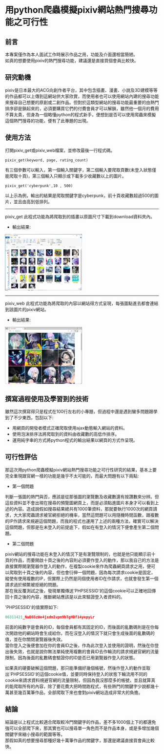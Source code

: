 # 用python爬蟲模擬pixiv網站熱門搜尋功能之可行性
## 前言
本專案僅作為本人面試工作時展示作品之用，功能及介面還相當簡陋。  
如真的想要使用pixiv的熱門搜尋功能，建議還是直接買個會員比較快。
## 研究動機
pixiv是日本最大的ACG向創作者平台，其中包含插畫、漫畫、小說及3D建模等等的作品都可以上傳到這網站供大家欣賞，而使用者也可以使用網站內建的搜尋功能來搜尋自己想要的原創或二創作品。但對於這類型網站的搜尋功能最重要的由熱門排序卻是鎖起來的，必須要購買它們的付費會員才可以解鎖，雖然他一個月的費用不算太貴，但身為一個略懂python的程式新手，便想到是否可以使用爬蟲來模擬這個熱門搜尋的功能，便有了此專題的出現。
## 使用方法
打開pixiv_get或pixiv_web檔案，並修改最後一行程式碼。  
``` python3 
pixiv_get(keyword, page, rating_count)
```  
有三個參數可以輸入，第一個輸入關鍵字，第二個輸入要爬取頁數(未登入狀態僅能爬取十頁)，第三個輸入只顯示或下載多少收藏數以上的圖片。  
``` python3 
pixiv_get('cyberpunk',10 , 500)
```  
以上示為例，輸出的結果是爬取關鍵字是cyberpunk，前十頁收藏數超過500的圖片，並且由高到低排列。 
***
pixiv_get 此程式功能為將爬取到的插畫以原圖尺寸下載到download資料夾內。  
* 輸出結果:
<img src="img/image_2.PNG" width="50%">
  
***
pixiv_web 此程式功能為將爬取的內容以網站得方式呈現，每張圖點進去都會連結到該圖片的pixiv網站。  
* 輸出結果:
<img src="img/image.PNG" width="50%">  

## 撰寫過程使用及學習到的技術
雖然這次撰寫得只是程式在100行左右的小專題，但過程中還是遇到蠻多問題跟學到了不少東西，包刮以下:
* 用網頁的開發者模式正確爬取使用ajax動態輸入網站的資料。  
* 使用泡沫排序法將爬取到的資料由收藏數的高低作排序。  
* 運用純字串的方式將python程式的輸出結果以網頁的方式作呈現。  

## 可行性評估
那這次用python爬蟲模擬pixiv網站熱門搜尋功能之可行性研究的結果，基本上要完全重現跟官網一樣的功能是幾乎不太可能的，而最大問題有以下兩點:  
* 第一個問題

判斷一張圖的熱門與否，應該是從那張圖的瀏覽數及收藏數還有按讚數來分辨。但這些資料並不會出現在搜尋的預覽圖網頁上，而是必須點進圖片本身才可以看到上述的內容。造成說假如搜尋結果總共有1000筆資料，那就要執行1000次的網頁請求，大大家爬蟲請求被官網拒絕的機率，當然這問題可以用隨機時間函數，跟複數的IP作請求來規避這個問題，而我的程式也運用了上述的兩種方法，確實可以解決這個問題，但那是在未登入的前提底下，假如在有登入的情況下便會產生第二個問題。  
* 第二個問題

pixiv網站的搜尋功能在未登入的情況下是有瀏覽限制的，也就是他只能顯示前十頁的作品，而要開啟十頁之後的內容則必須要作登入的動作，那以我自己的方法是直接實際開瀏覽器作登入的動作，在複製cookie來作為爬蟲網頁請求之用，便可以爬取到十頁之後的內容，但也會衍伸一個問題，因為每次請求cookie是固定，縱使有使用複數的IP，但實際上仍然是同個使用者ID在作請求，也就會發生第一個請求過於頻繁被拒絕的問題。  
那在我反覆測試之後，發現單獨傳送'PHPSESSID'的這個cookie可以正確地回傳回十頁之後的內容，推斷網站應該是以此來驗證登入者資料的。  

'PHPSESSID'的值實際如下:  
``` python 3
86311421_NuEO3zWe4jxdmIvpm9hTgHDf14yepyLr
```
前面的純數字是會員的ID，每個會員都有其固定的ID，而後面的亂數碼則是在你每次開啟他的網站時會生成給你，而在沒登入的情況下就只會生成後面的亂數碼的值，並在你關閉瀏覽器後失效。  
當你登入之後便會加在你的會員ID之後，作為此次登入並使用的證明，然後在你登出後失效，也就是說你無法單純使用複數的會員ID去作輪流的請求規避官網的流量限制，因為後面的亂數碼會驗證你的ID是否已用瀏覽器作登入的狀態。 

如果真的硬要破解這個問題，那只能準備好幾個帳號，然後作登入的動作並取出'PHPSESSID'的這個cookie值，並要同時保持登入的狀態下輪流用不同的cookie來請求資料規避官網的流量限制，但因為我沒那麼多的帳號，並且就算真的能爬取所有的內容，除了要花費大把時間跑程式，有些熱門的關鍵字少說都幾十萬甚至幾百萬筆作品，全部爬取下來也會對pixiv網站造成非常大的負擔。  

## 結論
結論是以上程式比較適合爬取較冷門關鍵字的作品，差不多1000個上下的都還免強可以全部爬下來，那其實也可以搜尋單一角色而不是作品本身，或是多增加幾個關鍵字來縮小搜尋的範圍等等。  
那假如真的想要搜尋那種好幾十萬筆作品的關鍵字，那還是建議直接買會員比較快。
